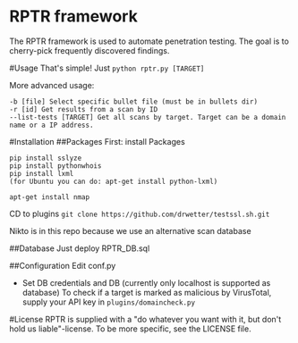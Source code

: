 # RPTR framework
The RPTR framework is used to automate penetration testing. The goal is to cherry-pick frequently discovered findings.

#Usage
That's simple! Just `python rptr.py [TARGET]`

More advanced usage:
```
-b [file] Select specific bullet file (must be in bullets dir)
-r [id] Get results from a scan by ID
--list-tests [TARGET] Get all scans by target. Target can be a domain name or a IP address.
```

#Installation
##Packages
First: install Packages
```
pip install sslyze
pip install pythonwhois
pip install lxml
(for Ubuntu you can do: apt-get install python-lxml)

apt-get install nmap
```
CD to plugins
`git clone https://github.com/drwetter/testssl.sh.git`

Nikto is in this repo because we use an alternative scan database

##Database
Just deploy RPTR_DB.sql

##Configuration
Edit conf.py
 - Set DB credentials and DB (currently only localhost is supported as database)
To check if a target is marked as malicious by VirusTotal, supply your API key in `plugins/domaincheck.py`

#License
RPTR is supplied with a "do whatever you want with it, but don't hold us liable"-license. To be more specific, see the LICENSE file.  